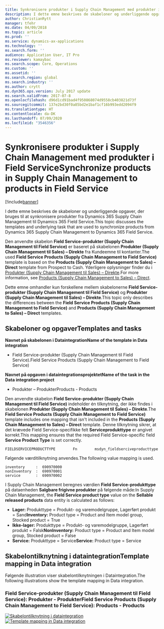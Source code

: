 ```yaml
---
title: Synkronisere produkter i Supply Chain Management med produkter i Field Service
description: I dette emne beskrives de skabeloner og underliggende opgaver, der bruges til at synkronisere produkter fra Dynamics 365 Supply Chain Management til Dynamics 365 Field Service.
author: ChristianRytt
manager: tfehr
ms.date: 04/09/2018
ms.topic: article
ms.prod: ''
ms.service: dynamics-ax-applications
ms.technology: ''
ms.search.form: ''
audience: Application User, IT Pro
ms.reviewer: kamaybac
ms.search.scope: Core, Operations
ms.custom: ''
ms.assetid: ''
ms.search.region: global
ms.search.industry: ''
ms.author: crytt
ms.dyn365.ops.version: July 2017 update
ms.search.validFrom: 2017-07-8
ms.openlocfilehash: d96d1cd91bad4f950868074d9558cb403821d73f
ms.sourcegitcommit: 137e2bd30f0a85bd2e1baf1cf16b993edd2094f9
ms.translationtype: HT
ms.contentlocale: da-DK
ms.lasthandoff: 07/09/2020
ms.locfileid: "3546356"
---
```

# <a name="synchronize-products-in-supply-chain-management-to-products-in-field-service"></a><span data-ttu-id="78094-103">Synkronisere produkter i Supply Chain Management med produkter i Field Service</span><span class="sxs-lookup"><span data-stu-id="78094-103">Synchronize products in Supply Chain Management to products in Field Service</span></span>

[!include[banner](../includes/banner.md)]

<span data-ttu-id="78094-104">I dette emne beskrives de skabeloner og underliggende opgaver, der bruges til at synkronisere produkter fra Dynamics 365 Supply Chain Management til Dynamics 365 Field Service.</span><span class="sxs-lookup"><span data-stu-id="78094-104">This topic discusses the templates and underlying task that are used to synchronize products from Dynamics 365 Supply Chain Management to Dynamics 365  Field Service.</span></span>

<span data-ttu-id="78094-105">Den anvendte skabelon **Field Service-produkter (Supply Chain Management til Field Service)** er baseret på skabelonen **Produkter (Supply Chain Management til Sales) – Direkte** fra Kundeemne til kontanter.</span><span class="sxs-lookup"><span data-stu-id="78094-105">The used **Field Service Products (Supply Chain Management to Field Service)** template is based on the **Products (Supply Chain Management to Sales) – Direct** template from Prospect to Cash.</span></span> <span data-ttu-id="78094-106">Yderligere oplysninger finder du i [Produkter (Supply Chain Management til Sales) – Direkte](https://docs.microsoft.com/dynamics365/unified-operations/supply-chain/sales-marketing/products-template-mapping-direct).</span><span class="sxs-lookup"><span data-stu-id="78094-106">For more information, see [Products (Supply Chain Management to Sales) – Direct](https://docs.microsoft.com/dynamics365/unified-operations/supply-chain/sales-marketing/products-template-mapping-direct).</span></span>

<span data-ttu-id="78094-107">Dette emne omhandler kun forskellene mellem skabelonerne **Field Service-produkter (Supply Chain Management til Field Service)** og **Produkter (Supply Chain Management til Sales) – Direkte**.</span><span class="sxs-lookup"><span data-stu-id="78094-107">This topic only describes the differences between the **Field Service Products (Supply Chain Management to Field Service)** and **Products (Supply Chain Management to Sales) – Direct** templates.</span></span>

## <a name="templates-and-tasks"></a><span data-ttu-id="78094-108">Skabeloner og opgaver</span><span class="sxs-lookup"><span data-stu-id="78094-108">Templates and tasks</span></span>

<span data-ttu-id="78094-109">**Navnet på skabelonen i Dataintegration**</span><span class="sxs-lookup"><span data-stu-id="78094-109">**Name of the template in Data integration**</span></span>

- <span data-ttu-id="78094-110">Field Service-produkter (Supply Chain Management til Field Service).</span><span class="sxs-lookup"><span data-stu-id="78094-110">Field Service Products (Supply Chain Management to Field Service)</span></span>

<span data-ttu-id="78094-111">**Navnet på opgaven i dataintegrationsprojektet**</span><span class="sxs-lookup"><span data-stu-id="78094-111">**Name of the task in the Data integration project**</span></span>

- <span data-ttu-id="78094-112">Produkter – Produkter</span><span class="sxs-lookup"><span data-stu-id="78094-112">Products - Products</span></span>

<span data-ttu-id="78094-113">Den anvendte skabelon **Field Service-produkter (Supply Chain Management til Field Service)** indeholder én tilknytning, der ikke findes i skabelonen **Produkter (Supply Chain Management til Sales) – Direkte**.</span><span class="sxs-lookup"><span data-stu-id="78094-113">The **Field Service Products (Supply Chain Management to Field Service)** template includes one mapping that isn't included in the **Products (Supply Chain Management to Sales) – Direct** template.</span></span> <span data-ttu-id="78094-114">Denne tilknytning sikrer, at det krævede Field Service-specifikke felt **Serviceprodukttype** er angivet korrekt.</span><span class="sxs-lookup"><span data-stu-id="78094-114">This mapping ensures that the required Field Service-specific field **Service Product Type** is set correctly.</span></span>

```plaintext
FIELDSERVICEPRODUCTTYPE        Fn        msdyn_fieldserciveproducttype
```

<span data-ttu-id="78094-115">Følgende værditilknytning anvendes.</span><span class="sxs-lookup"><span data-stu-id="78094-115">The following value mapping is used.</span></span>

```plaintext
inventory     :  690970000
nonInventory  :  690970001 
service       :  690970002 
```

<span data-ttu-id="78094-116">I Supply Chain Management beregnes værdien **Field Service-produkttype** på dataenheden **Salgbare frigivne produkter** på følgende måde:</span><span class="sxs-lookup"><span data-stu-id="78094-116">In Supply Chain Management, the **Field Service product type** value on the **Sellable released products** data entity is calculated as follows:</span></span>

- <span data-ttu-id="78094-117">**Lager:** Produkttype = Produkt- og varemodelgruppe, Lagerført produkt = Sand</span><span class="sxs-lookup"><span data-stu-id="78094-117">**Inventory:** Product type = Product and Item model group, Stocked product = True</span></span>
- <span data-ttu-id="78094-118">**Ikke-lager:** Produkttype = Produkt- og varemodelgruppe, Lagerført produkt = Falsk</span><span class="sxs-lookup"><span data-stu-id="78094-118">**NonInventory:** Product type = Product and Item model group, Stocked product = False</span></span>
- <span data-ttu-id="78094-119">**Service:** Produkttype = Service</span><span class="sxs-lookup"><span data-stu-id="78094-119">**Service:** Product type = Service</span></span>

## <a name="template-mapping-in-data-integration"></a><span data-ttu-id="78094-120">Skabelontilknytning i dataintegration</span><span class="sxs-lookup"><span data-stu-id="78094-120">Template mapping in Data integration</span></span>

<span data-ttu-id="78094-121">Følgende illustration viser skabelontilknytningen i Dataintegration.</span><span class="sxs-lookup"><span data-stu-id="78094-121">The following illustrations show the template mapping in Data integration.</span></span>

### <a name="field-service-products-supply-chain-management-to-field-service-products---products"></a><span data-ttu-id="78094-122">Field Service-produkter (Supply Chain Management til Field Service): Produkter - Produkter</span><span class="sxs-lookup"><span data-stu-id="78094-122">Field Service Products (Supply Chain Management to Field Service): Products - Products</span></span>

<span data-ttu-id="78094-123">[![Skabelontilknytning i dataintegration](./media/FSProduct.png)](./media/FSProduct.png)</span><span class="sxs-lookup"><span data-stu-id="78094-123">[![Template mapping in Data integration](./media/FSProduct.png)](./media/FSProduct.png)</span></span>
